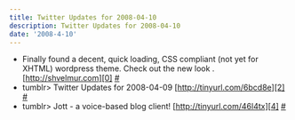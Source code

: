 ```yaml
---
title: Twitter Updates for 2008-04-10
description: Twitter Updates for 2008-04-10
date: '2008-4-10'
---
```


* Finally found a decent, quick loading, CSS compliant (not yet for XHTML) wordpress theme. Check out the new look . [http://shvelmur.com][0] [\#][1]
* tumblr\> Twitter Updates for 2008-04-09 [http://tinyurl.com/6bcd8e][2] [\#][3]
* tumblr\> Jott - a voice-based blog client! [http://tinyurl.com/46l4tx][4] [\#][5]


[0]: http://shvelmur.com
[1]: http://twitter.com/shvelmur/statuses/786116211
[2]: http://tinyurl.com/6bcd8e
[3]: http://twitter.com/shvelmur/statuses/786314065
[4]: http://tinyurl.com/46l4tx
[5]: http://twitter.com/shvelmur/statuses/786314070